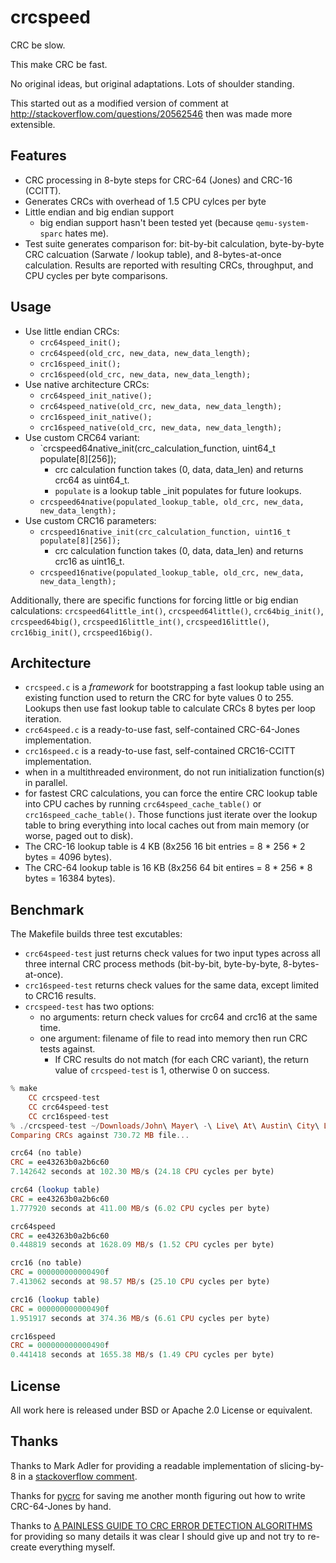 crcspeed
========

CRC be slow.

This make CRC be fast.

No original ideas, but original adaptations.  Lots of shoulder standing.

This started out as a modified version of comment at http://stackoverflow.com/questions/20562546
then was made more extensible.

Features
--------

  - CRC processing in 8-byte steps for CRC-64 (Jones) and CRC-16 (CCITT).
  - Generates CRCs with overhead of 1.5 CPU cylces per byte
  - Little endian and big endian support
    - big endian support hasn't been tested yet (because `qemu-system-sparc` hates me).
  - Test suite generates comparison for: bit-by-bit calculation, byte-by-byte CRC calcuation
  (Sarwate / lookup table), and 8-bytes-at-once calculation.  Results are reported
  with resulting CRCs, throughput, and CPU cycles per byte comparisons.

Usage
-----

  - Use little endian CRCs:
    - `crc64speed_init();`
    - `crc64speed(old_crc, new_data, new_data_length);`
    - `crc16speed_init();`
    - `crc16speed(old_crc, new_data, new_data_length);`
  - Use native architecture CRCs:
    - `crc64speed_init_native();`
    - `crc64speed_native(old_crc, new_data, new_data_length);`
    - `crc16speed_init_native();`
    - `crc16speed_native(old_crc, new_data, new_data_length);`
  - Use custom CRC64 variant:
    - `crcspeed64native_init(crc_calculation_function, uint64_t populate[8][256]);
      - crc calculation function takes (0, data, data_len) and returns crc64 as uint64_t.
      - `populate` is a lookup table _init populates for future lookups.
    - `crcspeed64native(populated_lookup_table, old_crc, new_data, new_data_length);`
  - Use custom CRC16 parameters:
    - `crcspeed16native_init(crc_calculation_function, uint16_t populate[8][256]);`
      - crc calculation function takes (0, data, data_len) and returns crc16 as uint16_t.
    - `crcspeed16native(populated_lookup_table, old_crc, new_data, new_data_length);`

Additionally, there are specific functions for forcing little or big endian calculations:
`crcspeed64little_int()`, `crcspeed64little()`, `crc64big_init()`, `crcspeed64big()`,
`crcspeed16little_int()`, `crcspeed16little()`, `crc16big_init()`, `crcspeed16big()`.

Architecture
------------

  - `crcspeed.c` is a _framework_ for bootstrapping a fast lookup table using an existing function
  used to return the CRC for byte values 0 to 255.  Lookups then use fast lookup table to
  calculate CRCs 8 bytes per loop iteration.
  - `crc64speed.c` is a ready-to-use fast, self-contained CRC-64-Jones implementation.
  - `crc16speed.c` is a ready-to-use fast, self-contained CRC16-CCITT implementation.
  - when in a multithreaded environment, do not run initialization function(s) in parallel.
  - for fastest CRC calculations, you can force the entire CRC lookup table into
  CPU caches by running `crc64speed_cache_table()` or `crc16speed_cache_table()`.
  Those functions just iterate over the lookup table to bring everything into local
  caches out from main memory (or worse, paged out to disk).
  - The CRC-16 lookup table is 4 KB (8x256 16 bit entries = 8 * 256 * 2 bytes = 4096 bytes).
  - The CRC-64 lookup table is 16 KB (8x256 64 bit entires = 8 * 256 * 8 bytes = 16384 bytes).

Benchmark
---------

The Makefile builds three test excutables:
  - `crc64speed-test` just returns check values for two input types across all
  three internal CRC process methods (bit-by-bit, byte-by-byte, 8-bytes-at-once).
  - `crc16speed-test` returns check values for the same data, except limited to CRC16 results.
  - `crcspeed-test` has two options:
    - no arguments: return check values for crc64 and crc16 at the same time.
    - one argument: filename of file to read into memory then run CRC tests against.
      - If CRC results do not match (for each CRC variant), the return value of
      `crcspeed-test` is 1, otherwise 0 on success.

```haskell
% make
    CC crcspeed-test
    CC crc64speed-test
    CC crc16speed-test
% ./crcspeed-test ~/Downloads/John\ Mayer\ -\ Live\ At\ Austin\ City\ Limits\ PBS\ -\ Full\ Concert-gcdUz12FkdQ.mp4 
Comparing CRCs against 730.72 MB file...

crc64 (no table)
CRC = ee43263b0a2b6c60
7.142642 seconds at 102.30 MB/s (24.18 CPU cycles per byte)

crc64 (lookup table)
CRC = ee43263b0a2b6c60
1.777920 seconds at 411.00 MB/s (6.02 CPU cycles per byte)

crc64speed
CRC = ee43263b0a2b6c60
0.448819 seconds at 1628.09 MB/s (1.52 CPU cycles per byte)

crc16 (no table)
CRC = 000000000000490f
7.413062 seconds at 98.57 MB/s (25.10 CPU cycles per byte)

crc16 (lookup table)
CRC = 000000000000490f
1.951917 seconds at 374.36 MB/s (6.61 CPU cycles per byte)

crc16speed
CRC = 000000000000490f
0.441418 seconds at 1655.38 MB/s (1.49 CPU cycles per byte)
```

License
-------
All work here is released under BSD or Apache 2.0 License or equivalent.

Thanks
------
Thanks to Mark Adler for providing a readable implementation of slicing-by-8 in a  [stackoverflow comment](http://stackoverflow.com/questions/20562546/how-to-get-crc64-distributed-calculation-use-its-linearity-property/20579405#20579405).

Thanks for [pycrc](https://github.com/tpircher/pycrc) for saving me another month figuring out how to write CRC-64-Jones by hand.

Thanks to [A PAINLESS GUIDE TO CRC ERROR DETECTION ALGORITHMS](http://www.zlib.net/crc_v3.txt) for providing so many details it was clear I should give up and not try to re-create everything myself.

